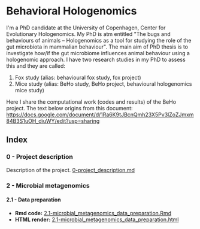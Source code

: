 # Behavioral Hologenomics

I'm a PhD candidate at the University of Copenhagen, Center for Evolutionary Hologenomics. My PhD is atm entitled "The bugs and behaviours of animals – Hologenomics as a tool for studying the role of the gut microbiota in mammalian behaviour". The main aim of PhD thesis is to investigate how/if the gut microbiome influences animal behaviour using a hologenomic approach. I have two research studies in my PhD to assess this and they are called:
1. Fox study (alias: behavioural fox study, fox project)
2. Mice study (alias: BeHo study, BeHo project, behavioural hologenomics mice study)

Here I share the computational work (codes and results) of the BeHo project. The text below origins from this document:
https://docs.google.com/document/d/1Ra6K9tJBcnQmh23X5Pv3lZoZJmxm84B3S1uOH_diuWY/edit?usp=sharing

## Index


### 0 - Project description

Description of the project.
[0-project_description.md](0-project_description.md)

### 2 - Microbial metagenomics

#### 2.1 - Data preparation

- **Rmd code:** [2.1-microbial_metagenomics_data_preparation.Rmd](2.1-microbial_metagenomics_data_preparation.Rmd)
- **HTML render:** [2.1-microbial_metagenomics_data_preparation.html](https://htmlpreview.github.io/?https://github.com/alberdilab/behavioral_hologenomics/blob/main/2.1-microbial_metagenomics_data_preparation.html)
